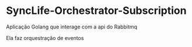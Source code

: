 # SyncLife-Orchestrator-Subscription

Aplicação Golang que interage com a api do Rabbitmq

Ela faz orquestração de eventos

